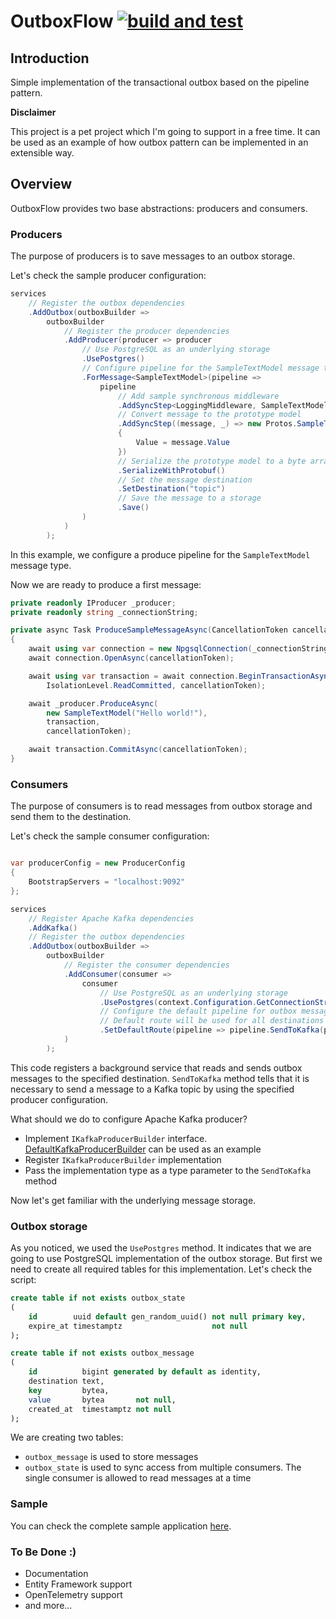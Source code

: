 # OutboxFlow [![build and test](https://github.com/MaratFaskhiev/outbox-flow/actions/workflows/build-and-test.yml/badge.svg)](https://github.com/MaratFaskhiev/outbox-flow/actions/workflows/build-and-test.yml)

## Introduction
Simple implementation of the transactional outbox based on the pipeline pattern.

**Disclaimer**

This project is a pet project which I'm going to support in a free time. It can be used as an example of how outbox pattern can be implemented in an extensible way.

## Overview
OutboxFlow provides two base abstractions: producers and consumers.

### Producers
The purpose of producers is to save messages to an outbox storage.

Let's check the sample producer configuration:
```csharp
services
    // Register the outbox dependencies
    .AddOutbox(outboxBuilder =>
        outboxBuilder
            // Register the producer dependencies
            .AddProducer(producer => producer
                // Use PostgreSQL as an underlying storage
                .UsePostgres()
                // Configure pipeline for the SampleTextModel message type
                .ForMessage<SampleTextModel>(pipeline =>
                    pipeline
                        // Add sample synchronous middleware
                        .AddSyncStep<LoggingMiddleware, SampleTextModel>()
                        // Convert message to the prototype model
                        .AddSyncStep((message, _) => new Protos.SampleTextModel
                        {
                            Value = message.Value
                        })
                        // Serialize the prototype model to a byte array
                        .SerializeWithProtobuf()
                        // Set the message destination
                        .SetDestination("topic")
                        // Save the message to a storage
                        .Save()
                )
            )
        );
```

In this example, we configure a produce pipeline for the `SampleTextModel` message type.

Now we are ready to produce a first message:

```csharp
private readonly IProducer _producer;
private readonly string _connectionString;

private async Task ProduceSampleMessageAsync(CancellationToken cancellationToken)
{
    await using var connection = new NpgsqlConnection(_connectionString);
    await connection.OpenAsync(cancellationToken);

    await using var transaction = await connection.BeginTransactionAsync(
        IsolationLevel.ReadCommitted, cancellationToken);

    await _producer.ProduceAsync(
        new SampleTextModel("Hello world!"),
        transaction,
        cancellationToken);

    await transaction.CommitAsync(cancellationToken);
}
```

### Consumers
The purpose of consumers is to read messages from outbox storage and send them to the destination.

Let's check the sample consumer configuration:
```csharp

var producerConfig = new ProducerConfig
{
    BootstrapServers = "localhost:9092"
};

services
    // Register Apache Kafka dependencies
    .AddKafka()
    // Register the outbox dependencies
    .AddOutbox(outboxBuilder =>
        outboxBuilder
            // Register the consumer dependencies
            .AddConsumer(consumer =>
                consumer
                    // Use PostgreSQL as an underlying storage
                    .UsePostgres(context.Configuration.GetConnectionString("Postgres")!)
                    // Configure the default pipeline for outbox messages.
                    // Default route will be used for all destinations which are not configured explicitly
                    .SetDefaultRoute(pipeline => pipeline.SendToKafka(producerConfig))
            )
        );
```

This code registers a background service that reads and sends outbox messages to the specified destination. `SendToKafka` method tells that it is necessary to send a message to a Kafka topic by using the specified producer configuration.

What should we do to configure Apache Kafka producer?
* Implement `IKafkaProducerBuilder` interface. [DefaultKafkaProducerBuilder](src/OutboxFlow.Kafka/DefaultKafkaProducerBuilder.cs) can be used as an example
* Register `IKafkaProducerBuilder` implementation
* Pass the implementation type as a type parameter to the `SendToKafka` method

Now let's get familiar with the underlying message storage.

### Outbox storage

As you noticed, we used the `UsePostgres` method. It indicates that we are going to use PostgreSQL implementation of the outbox storage. But first we need to create all required tables for this implementation. Let's check the script:

```sql
create table if not exists outbox_state
(
    id        uuid default gen_random_uuid() not null primary key,
    expire_at timestamptz                    not null
);

create table if not exists outbox_message
(
    id          bigint generated by default as identity,
    destination text,
    key         bytea,
    value       bytea       not null,
    created_at  timestamptz not null
);
```

We are creating two tables:
* `outbox_message` is used to store messages
* `outbox_state` is used to sync access from multiple consumers. The single consumer is allowed to read messages at a time

### Sample

You can check the complete sample application [here](samples/OutboxFlow.Sample).

### To Be Done :)

* Documentation
* Entity Framework support
* OpenTelemetry support
* and more...